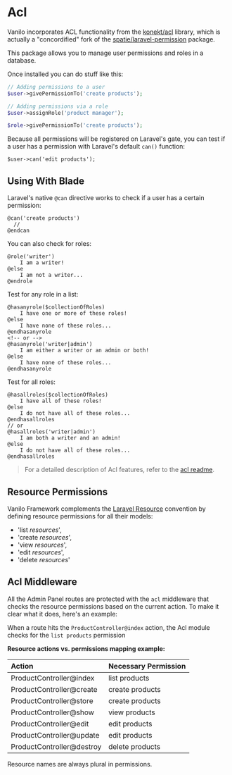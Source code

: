 # Acl

Vanilo incorporates ACL functionality from the
[konekt/acl](https://github.com/artkonekt/acl) library, which is
actually a "concordified" fork of the
[spatie/laravel-permission](https://github.com/spatie/laravel-permission)
package.

This package allows you to manage user permissions and roles in a database.

Once installed you can do stuff like this:

```php
// Adding permissions to a user
$user->givePermissionTo('create products');

// Adding permissions via a role
$user->assignRole('product manager');

$role->givePermissionTo('create products');
```

Because all permissions will be registered on Laravel's gate, you can
test if a user has a permission with Laravel's default `can()` function:

`$user->can('edit products');`

## Using With Blade

Laravel's native `@can` directive works to check if a user has a certain
permission:

```blade
@can('create products')
  //
@endcan
```

You can also check for roles:

```blade
@role('writer')
    I am a writer!
@else
    I am not a writer...
@endrole
```

Test for any role in a list:

```blade
@hasanyrole($collectionOfRoles)
    I have one or more of these roles!
@else
    I have none of these roles...
@endhasanyrole
<!-- or -->
@hasanyrole('writer|admin')
    I am either a writer or an admin or both!
@else
    I have none of these roles...
@endhasanyrole
```

Test for all roles:

```blade
@hasallroles($collectionOfRoles)
    I have all of these roles!
@else
    I do not have all of these roles...
@endhasallroles
// or
@hasallroles('writer|admin')
    I am both a writer and an admin!
@else
    I do not have all of these roles...
@endhasallroles
```

> For a detailed description of Acl features, refer to the [acl readme](https://github.com/artkonekt/acl).

## Resource Permissions

Vanilo Framework complements the [Laravel Resource](https://laravel.com/docs/8.x/controllers#resource-controllers)
convention by defining resource permissions for all their models:

- 'list *resources*',
- 'create *resources*',
- 'view *resources*',
- 'edit *resources*',
- 'delete *resources*'

## Acl Middleware

All the Admin Panel routes are protected with the `acl` middleware that
checks the resource permissions based on the current action. To make it
clear what it does, here's an example:

When a route hits the `ProductController@index` action, the Acl module
checks for the `list products` permission

**Resource actions vs. permissions mapping example:**

| Action                    | Necessary Permission |
|:--------------------------|:---------------------|
| ProductController@index   | list products        |
| ProductController@create  | create products      |
| ProductController@store   | create products      |
| ProductController@show    | view products        |
| ProductController@edit    | edit products        |
| ProductController@update  | edit products        |
| ProductController@destroy | delete products      |

Resource names are always plural in permissions.

